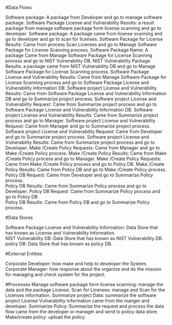 
  #Data Flows 

  Software package: A package from Developer and go to manage software package.
  Software Package License and Vulnerability Results: a result package from manage software package form license scanning and go to developer. 
  Software package: A package came from license scanning and go to developer and go to scan for licenses. 
  Software Package for License Results: Came from process Scan Licenses and go to Manage Software Package for License Scanning process.
  Software Package Name: A package Came from Manage Software Package for License Scanning process and go to NIST Vulnerability DB.
  NIST Vulnerability Package Results: a package came from NIST Vulnerability DB and go to Manage Software Package for License Scanning process. 
  Software Package License and Vulnerability Results: Came from Manage Software Package for License Scanning process and go to Software Package License and Vulnerability Information DB.
  Software project License and Vulnerability Results: Came from Software Package License and Vulnerability Information DB and go to Summarize project process.
  Software project License and Vulnerability Request: Came from Summarize project process and go to Software Package License and Vulnerability Information DB. 
  Software project License and Vulnerability Results: Came from Summarize project process and go to Manager.
  Software project License and Vulnerability Request: Came from Manager and go to Summarize project process. 
  Software project License and Vulnerability Request: Came from Developer and go to Summarize project process. 
  Software project License and Vulnerability Results: Came from Summarize project process and go to Developer. 
  Make /Create Policy Requests: Came from Manager and go to Make /Create Policy process.
  Make /Create Policy Results: Came from Make /Create Policy process and go to Manager. 
  Make /Create Policy Requests: Came from Make /Create Policy process and go to Policy DB.
  Make /Create Policy Results: Came from Policy DB and go to Make /Create Policy process.
  Policy DB Request: Came from Developer and go to Summarize Policy process.  
  Policy DB Results: Came from Summarize Policy process and go to Developer.
  Policy DB Request: Came from Summarize Policy process and go to Policy DB.  
  Policy DB Results: Came from Policy DB and go to Summarize Policy process. 
  
  #Data Stores

   Software Package License and Vulnerability Information: Data Store that has known as License and Vulnerability Information.  
   NIST Vulnerability DB: Data Store that has known as NIST Vulnerability DB.
   policy DB: Data Store that has known as policy DB. 

  #External Entities 
 
  Corporate Developer: how make and help to developer the System. 
    Corporate Manager:  how response about the organize and do the mission for managing and check system for the project.

 #Processes 
  Manage software package form license scanning: manage the data and the package License. 
  Scan for Licenses: manage and Scan for the Licenses information.
  Summarize project Data: summarize the software project License Vulnerability Information came from the manger and developer.
  Summarize Policy: Summarize the request and process the data flow came from the developer or   manager and send to policy data store.
  Make/create policy: upload the policy.

  

